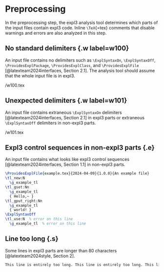 # Preprocessing
In the preprocessing step, the expl3 analysis tool determines which parts of the input files contain expl3 code. Inline `\TeX`{=tex} comments that disable warnings and errors are also analyzed in this step.

## No standard delimiters {.w label=w100}
An input file contains no delimiters such as `\ExplSyntaxOn`, `\ExplSyntaxOff`, `\ProvidesExplPackage`, `\ProvidesExplClass`, and `\ProvidesExplFile` [@latexteam2024interfaces, Section 2.1]. The analysis tool should assume that the whole input file is in expl3.

 /w100.tex

## Unexpected delimiters {.w label=w101}
An input file contains extraneous `\ExplSyntaxOn` delimiters [@latexteam2024interfaces, Section 2.1] in expl3 parts or extraneous `\ExplSyntaxOff` delimiters in non-expl3 parts.

 /w101.tex

## Expl3 control sequences in non-expl3 parts {.e}
An input file contains what looks like expl3 control sequences [@latexteam2024interfaces, Section 1.1] in non-expl3 parts.

``` tex
\ProvidesExplFile{example.tex}{2024-04-09}{1.0.0}{An example file}
\tl_new:N
  \g_example_tl
\tl_gset:Nn
  \g_example_tl
  { Hello,~ }
\tl_gput_right:Nn
  \g_example_tl
  { world! }
\ExplSyntaxOff
\tl_use:N  % error on this line
  \g_example_tl  % error on this line
```

## Line too long {.s}
Some lines in expl3 parts are longer than 80 characters [@latexteam2024style, Section 2].
<!-- The maximum line length should be configurable. -->

``` tex
This line is entirely too long. This line is entirely too long. This line is entirely too long.  % warning on this line
```

